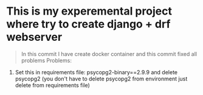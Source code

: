 # This is my experemental project where try to create django + drf webserver

> In this commit I have create docker container and this commit fixed all problems
> Problems:
1. Set this in requirements file: psycopg2-binary==2.9.9 and delete psycopg2 (you don't have to delete psycopg2 from environment just delete from requirements file)